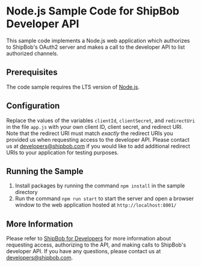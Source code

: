 # Node.js Sample Code for ShipBob Developer API
This sample code implements a Node.js web application which authorizes to ShipBob's OAuth2 server and makes a call to the developer API to list authorized channels.

## Prerequisites
The code sample requires the LTS version of [Node.js](https://nodejs.org/en/download/).

## Configuration
Replace the values of the variables `clientId`, `clientSecret`, and `redirectUri` in the file `app.js` with your own client ID, client secret, and redirect URI. Note that the redirect URI must match *exactly* the redirect URIs you provided us when requesting access to the developer API. Please contact us at <developers@shipbob.com> if you would like to add additional redirect URIs to your application for testing purposes.

## Running the Sample
1. Install packages by running the command `npm install` in the sample directory
2. Run the command `npm run start` to start the server and open a browser window to the web application hosted at `http://localhost:8001/`

## More Information
Please refer to [ShipBob for Developers](https://developer.shipbob.com/) for more information about requesting access, authorizing to the API, and making calls to ShipBob's developer API. If you have any questions, please contact us at <developers@shipbob.com>.
